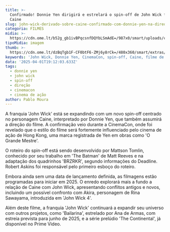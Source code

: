 ```yaml
---
title: >-
  Confirmado! Donnie Yen dirigirá e estrelará o spin-off de John Wick focado em
  Caine
slug: john-wick-derivado-sobre-caine-confirmado-com-donnie-yen-na-direo
categoria: FILMES
midia: >-
  https://cdn.ome.lt/b52g_gb1ivBPqcsnfDQYbLSmAdE=/987x0/smart/uploads/conteudo/fotos/OMELETE_CAPA_-_2025-04-01T151123.402.png
tipoMidia: imagem
thumb: >-
  https://cdn.ome.lt/dzBqTgb1F-CF0btF6-ZMj6y8rCk=/480x360/smart/extras/conteudos/omelete_THUMB_-_2025-04-01T151106.215.png
keywords: 'John Wick, Donnie Yen, CinemaCon, spin-off, Caine, filme de ação'
data: '2025-04-01T19:12:03.633Z'
tags:
  - donnie yen
  - john wick
  - spin-off
  - direção
  - cinemacon
  - cinema de ação
author: Pablo Moura
---
```


A franquia 'John Wick' está se expandindo com um novo spin-off centrado no personagem Caine, interpretado por Donnie Yen, que também assumirá a direção do filme. A confirmação veio durante a CinemaCon, onde foi revelado que o estilo do filme será fortemente influenciado pelo cinema de ação de Hong Kong, uma marca registrada de Yen em obras como 'O Grande Mestre'.

O roteiro do spin-off está sendo desenvolvido por Mattson Tomlin, conhecido por seu trabalho em 'The Batman' de Matt Reeves e na adaptação dos quadrinhos 'BRZRKR', segundo informações do Deadline. Robert Askins foi responsável pelo primeiro esboço do roteiro.

Embora ainda sem uma data de lançamento definida, as filmagens estão programadas para iniciar em 2025. O enredo explorará mais a fundo a relação de Caine com John Wick, apresentando conflitos antigos e novos, incluindo um possível confronto com Akira, personagem de Rina Sawayama, introduzida em 'John Wick 4'.

Além deste filme, a franquia 'John Wick' continuará a expandir seu universo com outros projetos, como 'Bailarina', estrelado por Ana de Armas, com estreia prevista para junho de 2025, e a série prelúdio 'The Continental', já disponível no Prime Video.
